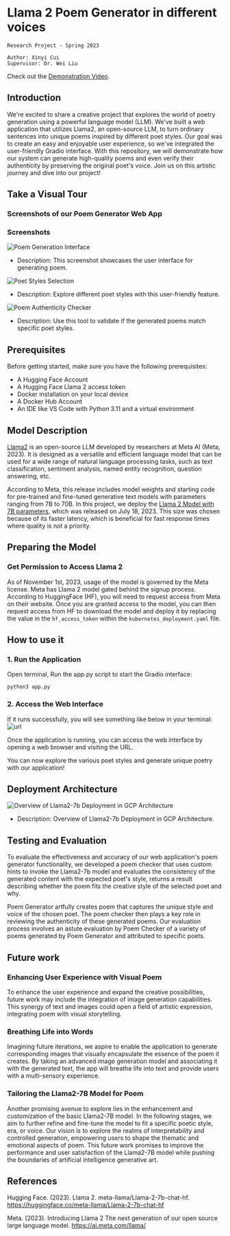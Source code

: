 # Llama 2 Poem Generator in different voices

```
Research Project - Spring 2023

Author: Xinyi Cui 
Supervisor: Dr. Wei Liu
```
Check out the [Demonstration Video](https://drive.google.com/file/d/1YG93mXhW-0ym38fKk-ciLL1MndS5Xh3f/view?usp=sharing).


## Introduction

We're excited to share a creative project that explores the world of poetry generation using a powerful language model (LLM). We've built a web application that utilizes Llama2, an open-source LLM, to turn ordinary sentences into unique poems inspired by different poet styles. Our goal was to create an easy and enjoyable user experience, so we've integrated the user-friendly Gradio interface. With this repository, we will demonstrate how our system can generate high-quality poems and even verify their authenticity by preserving the original poet's voice. Join us on this artistic journey and dive into our project!

## Take a Visual Tour
### Screenshots of our Poem Generator Web App
### Screenshots

![Poem Generation Interface](./images/poem-generator.png?raw=true "Poem Generation Interface")
   - Description: This screenshot showcases the user interface for generating poem.

![Poet Styles Selection](./images/poets.png?raw=true "Poet Styles Selection")
   - Description: Explore different poet styles with this user-friendly feature.

![Poem Authenticity Checker](./images/poem-checker.png?raw=true "Poem Authenticity Checker")
   - Description: Use this tool to validate if the generated poems match specific poet styles.


## Prerequisites

Before getting started, make sure you have the following prerequisites:

- A Hugging Face Account
- A Hugging Face Llama 2 access token
- Docker installation on your local device
- A Docker Hub Account
- An IDE like VS Code with Python 3.11 and a virtual environment

## Model Description

[Llama2](https://ai.meta.com/llama/]) is an open-source LLM developed by researchers at Meta AI (Meta, 2023). It is designed as a versatile and efficient language model that can be used for a wide range of natural language processing tasks, such as text classification, sentiment analysis, named entity recognition, question answering, etc.

According to Meta, this release includes model weights and starting code for pre-trained and fine-tuned generative text models with parameters ranging from 7B to 70B. In this project, we deploy the [Llama 2 Model with 7B parameters](https://huggingface.co/meta-llama/Llama-2-7b-chat-hf), which was released on July 18, 2023. This size was chosen because of its faster latency, which is beneficial for fast response times where quality is not a priority.

## Preparing the Model

### Get Permission to Access Llama 2

As of November 1st, 2023, usage of the model is governed by the Meta license. Meta has Llama 2 model gated behind the signup process. According to HuggingFace (HF), you will need to request access from Meta on their website. Once you are granted access to the model, you can then request access from HF to download the model and deploy it by replacing the value in the `hf_access_token` within the `kubernetes_deployment.yaml` file.


## How to use it 
### 1. Run the Application
Open terminal, Run the app.py script to start the Gradio interface:
```
python3 app.py
```

### 2. Access the Web Interface
If it runs successfully, you will see something like below in your terminal:
![url](./images/url.png?raw=true "url")

Once the application is running, you can access the web interface by opening a web browser and visiting the URL.

You can now explore the various poet styles and generate unique poetry with our application!

## Deployment Architecture
![Overview of Llama2-7b Deployment in GCP Architecture](./images/architecture.png?raw=true "Overview of Llama2-7b Deployment in GCP Architecture")
   - Description: Overview of Llama2-7b Deployment in GCP Architecture.


## Testing and Evaluation
To evaluate the effectiveness and accuracy of our web application's poem generator functionality, we developed a poem checker that uses custom hints to invoke the Llama2-7b model and evaluates the consistency of the generated content with the expected poet's style, returns a result describing whether the poem fits the creative style of the selected poet and why.

Poem Generator artfully creates poem that captures the unique style and voice of the chosen poet. The poem checker then plays a key role in reviewing the authenticity of these generated poems. Our evaluation process involves an astute evaluation by Poem Checker of a variety of poems generated by Poem Generator and attributed to specific poets.


## Future work 
### Enhancing User Experience with Visual Poem
To enhance the user experience and expand the creative possibilities, future work may include the integration of image generation capabilities. This synergy of text and images could open a field of artistic expression, integrating poem with visual storytelling.

### Breathing Life into Words
Imagining future iterations, we aspire to enable the application to generate corresponding images that visually encapsulate the essence of the poem it creates. By taking an advanced image generation model and associating it with the generated text, the app will breathe life into text and provide users with a multi-sensory experience. 

### Tailoring the Llama2-7B Model for Poem
Another promising avenue to explore lies in the enhancement and customization of the basic Llama2-7B model. In the following stages, we aim to further refine and fine-tune the model to fit a specific poetic style, era, or voice. Our vision is to explore the realms of interpretability and controlled generation, empowering users to shape the thematic and emotional aspects of poem.  This future work promises to improve the performance and user satisfaction of the Llama2-7B model while pushing the boundaries of artificial intelligence generative art.


## References
Hugging Face. (2023). Llama 2. meta-llama/Llama-2-7b-chat-hf. https://huggingface.co/meta-llama/Llama-2-7b-chat-hf 

Meta. (2023). Introducing Llama 2 The next generation of our open source large language model. https://ai.meta.com/llama/ 

